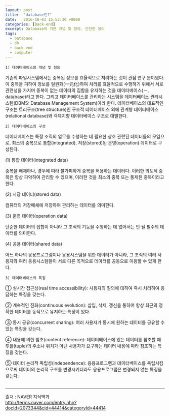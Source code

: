 ```yaml
---
layout: post
title:  "database란?"
date:   2016-10-03 15:52:30 +0800
categories: [Back-end]
excerpt: Database의 기본 개념 및 정의. 간단한 정리
tags:
  - batabase
  - db
  - back-end
  - computer
---
```


`1) 데이터베이스의 개념 및 정의`

기존의 파일시스템에서는 중복된 정보를 효율적으로 처리하는 것이 관점 연구 분야였다. 이 중복을 피하여 정보를 일원화(一元化)하여 처리를 효율적으로 수행하기 위해서 서로 관련성을 가지며 중복이 없는 데이터의 집합을 유지하는 것을 데이터베이스(－, database)라고 한다. 그리고 데이터베이스를 관리하는 시스템을 데이터베이스 관리시스템(DBMS: Database Management System)이라 한다. 데이터베이스의 대표적인 구조는 트리구조(tree structure)인 구조적 데이터베이스 외에 관계형 데이터베이스(relational database)와 객체지향 데이터베이스 구조로 대별한다.

`2) 데이터베이스의 구성`

데이터베이스는 특정 조직의 업무를 수행하는 데 필요한 상호 관련된 데이터들의 모임으로, 최소의 중복으로 통합(integrated), 저장(stored)된 운영(operation) 데이터로 구성된다.

(1) 통합 데이터(integrated data)

중복을 배제하나, 경우에 따라 불가피하게 중복을 허용하는 데이터다. 이러한 의도적 중복은 항상 파악하여 관리할 수 있으며, 이러한 것을 최소의 중복 또는 통제된 중복이라고 한다.

(2) 저장 데이터(stored data)

컴퓨터의 저장매체에 저장하여 관리하는 데이터를 의미한다.

(3) 운영 데이터(operation data)

단순한 데이터의 집합이 아니라 그 조직의 기능을 수행하는 데 없어서는 안 될 필수의 데이터를 의미한다.

(4) 공용 데이터(shared data)

어느 하나의 응용프로그램이나 응용시스템을 위한 데이터가 아니라, 그 조직의 여러 사용자와 여러 응용시스템들이 서로 다른 목적으로 데이터를 공동으로 이용할 수 있게 한다.

`3) 데이터베이스의 특징`

① 실시간 접근성(real time accessibility): 사용자의 질의에 대하여 즉시 처리하여 응답하는 특징을 갖는다.

② 계속적인 진화(continuous evolution): 삽입, 삭제, 갱신을 통하여 항상 최근의 정확한 데이터를 동적으로 유지하는 특징이 있다.

③ 동시 공유(concurrent sharing): 여러 사용자가 동시에 원하는 데이터를 공유할 수 있는 특징을 갖는다.

④ 내용에 의한 참조(content reference): 데이터베이스에 있는 데이터를 참조할 때 투플(tuple)의 주소나 위치가 아닌 사용자가 요구하는 데이터 내용에 따라 참조하는 특징을 갖는다.

⑤ 데이터 논리적 독립성(independence): 응용프로그램과 데이터베이스를 독립시킴으로써 데이터의 논리적 구조를 변경시키더라도 응용프로그램은 변경되지 않는 특징을 갖는다.<br/><br/>

------

출처 : NAVER 지식백과<br/>
<a href="http://terms.naver.com/entry.nhn?docId=2073344&cid=44414&categoryId=44414">http://terms.naver.com/entry.nhn?docId=2073344&cid=44414&categoryId=44414</a>